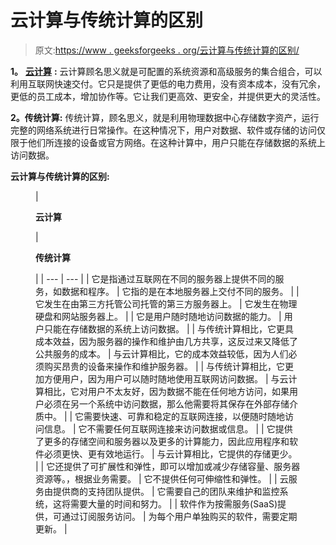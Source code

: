 # 云计算与传统计算的区别

> 原文:[https://www . geeksforgeeks . org/云计算与传统计算的区别/](https://www.geeksforgeeks.org/difference-between-cloud-computing-and-traditional-computing/)

**1。** [**云计算**](https://www.geeksforgeeks.org/cloud-computing/) **:**
云计算顾名思义就是可配置的系统资源和高级服务的集合组合，可以利用互联网快速交付。它只是提供了更低的电力费用，没有资本成本，没有冗余，更低的员工成本，增加协作等。它让我们更高效、更安全，并提供更大的灵活性。

**2。传统计算:**
传统计算，顾名思义，就是利用物理数据中心存储数字资产，运行完整的网络系统进行日常操作。在这种情况下，用户对数据、软件或存储的访问仅限于他们所连接的设备或官方网络。在这种计算中，用户只能在存储数据的系统上访问数据。

**云计算与传统计算的区别:**

<figure class="table">

| 

**云计算**

 | 

**传统计算**

 |
| --- | --- |
| 它是指通过互联网在不同的服务器上提供不同的服务，如数据和程序。 | 它指的是在本地服务器上交付不同的服务。 |
| 它发生在由第三方托管公司托管的第三方服务器上。 | 它发生在物理硬盘和网站服务器上。 |
| 它是用户随时随地访问数据的能力。 | 用户只能在存储数据的系统上访问数据。 |
| 与传统计算相比，它更具成本效益，因为服务器的操作和维护由几方共享，这反过来又降低了公共服务的成本。 | 与云计算相比，它的成本效益较低，因为人们必须购买昂贵的设备来操作和维护服务器。 |
| 与传统计算相比，它更加方便用户，因为用户可以随时随地使用互联网访问数据。 | 与云计算相比，它对用户不太友好，因为数据不能在任何地方访问，如果用户必须在另一个系统中访问数据，那么他需要将其保存在外部存储介质中。 |
| 它需要快速、可靠和稳定的互联网连接，以便随时随地访问信息。 | 它不需要任何互联网连接来访问数据或信息。 |
| 它提供了更多的存储空间和服务器以及更多的计算能力，因此应用程序和软件必须更快、更有效地运行。 | 与云计算相比，它提供的存储更少。 |
| 它还提供了可扩展性和弹性，即可以增加或减少存储容量、服务器资源等。，根据业务需要。 | 它不提供任何可伸缩性和弹性。 |
| 云服务由提供商的支持团队提供。 | 它需要自己的团队来维护和监控系统，这将需要大量的时间和努力。 |
| 软件作为按需服务(SaaS)提供，可通过订阅服务访问。 | 为每个用户单独购买的软件，需要定期更新。 |

</figure>